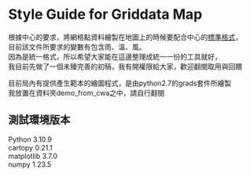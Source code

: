 # Style Guide for Griddata Map
根據中心的要求，將網格點資料繪製在地圖上的時候要配合中心的[標準格式](https://docs.google.com/document/d/1b1dGYjO1mGeYgrPQK3_8sWPZ6pVscdeSx42hC0UKyFY/edit)，  
目前該文件所要求的變數有包含雨、溫、風。  
因為是統一格式，所以希望大家能在這邊整理成統一一份的工具就好，  
我目前先做了一個未臻完善的初稿，我有開權限給大家，歡迎翻閱取用與回饋

目前局內有提供產生範本的繪圖程式，是由python2.7的grads套件所繪製  
我放置在資料夾demo_from_cwa之中，請自行翻閱  

## 測試環境版本
Python 3.10.9  
cartopy 0.21.1  
matplotlib 3.7.0  
numpy 1.23.5  
